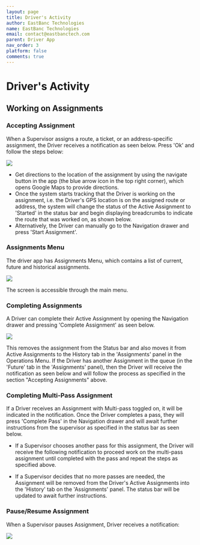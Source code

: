 ```yaml
---
layout: page
title: Driver's Activity
author: EastBanc Technologies
name: EastBanc Technologies
email: contact@eastbanctech.com
parent: Driver App
nav_order: 3
platform: false
comments: true
---
```


# Driver's Activity

## Working on Assignments


### Accepting Assignment

When a Supervisor assigns a route, a ticket, or an address-specific assignment, the Driver receives a notification as seen below. Press 'Ok' and follow the steps below:

<img src="images/driver/da-drivers-activity/da-new-assignment.png" class="ios width-sm" data-lightbox="1" />

- Get directions to the location of the assignment by using the navigate button in the app (the blue arrow icon in the top right corner), which opens Google Maps to provide directions. 
- Once the system starts tracking that the Driver is working on the assignment, i.e. the Driver's GPS location is on the assigned route or address, the system will change the status of the Active Assignment to 'Started' in the status bar and begin displaying breadcrumbs to indicate the route that was worked on, as shown below. 
- Alternatively, the Driver can manually go to the Navigation drawer and press 'Start Assignment'.


### Assignments Menu

The driver app has Assignments Menu, which contains a list of current, future and historical assignments.

<img src="images/driver/da-drivers-activity/da-assignments-screen.png" class="ios width-sm" data-lightbox="1" />

The screen is accessible through the main menu.


### Completing Assignments

A Driver can complete their Active Assignment by opening the Navigation drawer and pressing 'Complete Assignment' as seen below.

<img src="images/driver/da-drivers-activity/da-completing-assignment.png" class="ios width-sm" data-lightbox="3" />

This removes the assignment from the Status bar and also moves it from Active Assignments to the History tab in the 'Assignments' panel in the Operations Menu. If the Driver has another Assignment in the queue (in the 'Future' tab in the 'Assignments' panel), then the Driver will receive the notification as seen below and will follow the process as specified in the section "Accepting Assignments" above.


### Completing Multi-Pass Assignment

If a Driver receives an Assignment with Multi-pass toggled on, it will be indicated in the notification. Once the Driver completes a pass, they will press 'Complete Pass' in the Navigation drawer and will await further instructions from the supervisor as specified in the status bar as seen below. 
  - If a Supervisor chooses another pass for this assignment, the Driver will receive the following notification to proceed work on the multi-pass assignment until completed with the pass and repeat the steps as specified above.

  - If a Supervisor decides that no more passes are needed, the Assignment will be removed from the Driver's Active Assignments into the 'History' tab on the 'Assignments' panel. The status bar will be updated to await further instructions. 


### Pause/Resume Assignment

When a Supervisor pauses Assignment, Driver receives a notification:

<img src="images/driver/da-drivers-activity/da-assignment-paused.png" class="android width-sm" data-lightbox="6" />